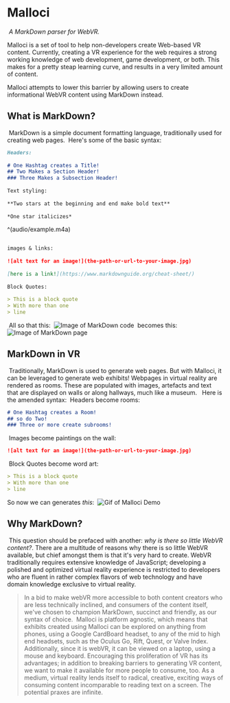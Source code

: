 # Malloci
​
*A MarkDown parser for WebVR.*
​

Malloci is a set of tool to help non-developers create Web-based VR content. Currently, creating a VR experience for the web requires a strong working knowledge of web development, game development, or both. This makes for a pretty steap learning curve, and results in a very limited amount of content.
​

Malloci attempts to lower this barrier by allowing users to create informational WebVR content using MarkDown instead.

## What is MarkDown?
​
MarkDown is a simple document formatting language, traditionally used for creating web pages. 
​
Here's some of the basic syntax:
​
```MarkDown
Headers:
​
# One Hashtag creates a Title!
## Two Makes a Section Header!
### Three Makes a Subsection Header!
​
Text styling:
​
**Two stars at the beginning and end make bold text**
​
*One star italicizes*
```
^(audio/example.m4a)
​
```MarkDown
​
images & links:
​
![alt text for an image!](the-path-or-url-to-your-image.jpg)
​
[here is a link!](https://www.markdownguide.org/cheat-sheet/)
​
Block Quotes:
​
> This is a block quote
> With more than one
> line
```
​
All so that this:
​
![Image of MarkDown code](img/md_raw.png)
​
becomes this:
​
![Image of MarkDown page](img/md_rendered.png)
​
## MarkDown in VR
​
Traditionally, MarkDown is used to generate web pages. But with Malloci, it can be leveraged to generate web exhibits! Webpages in virtual reality are rendered as rooms. These are populated with images, artefacts and text that are displayed on walls or along hallways, much like a museum.
​
​
Here is the amended syntax:
​
Headers become rooms:
```MarkDown
# One Hashtag creates a Room!
## so do Two!
### Three or more create subrooms!
```
​
Images become paintings on the wall:

```MarkDown
![alt text for an image!](the-path-or-url-to-your-image.jpg)
```
​
Block Quotes become word art:

```MarkDown
> This is a block quote
> With more than one
> line
```

So now we can generates *this*:
​
![Gif of Malloci Demo](img/VRMD.gif)
​
## Why MarkDown?
​
This question should be prefaced with another: *why is there so little WebVR content?*. There are a multitude of reasons why there is so little WebVR available, but chief amongst them is that it's very hard to create. WebVR traditionally requires extensive knowledge of JavaScript; developing a polished and optimized virtual reality experience is restricted to developers who are fluent in rather complex flavors of web technology and have domain knowledge exclusive to virtual reality. 
​
> In a bid to make webVR more accessible to both content creators who are less technically inclined, and consumers of the content itself, we've chosen to champion
> MarkDown, succinct and friendly, as our syntax of choice.
​
Malloci is platform agnostic, which means that exhibits created using Malloci can be explored on anything from phones, using a Google CardBoard headset, to any of the mid to high end headsets, such as the Oculus Go, Rift, Quest, or Valve Index. Additionally, since it is webVR, it can be viewed on a laptop, using a mouse and keyboard.
​
Encouraging this proliferation of VR has its advantages; in addition to breaking barriers to generating VR content, we want to make it available for more people to consume, too. As a medium, virtual reality lends itself to radical, creative, exciting ways of consuming content incomparable to reading text on a screen. The potential praxes are infinite.